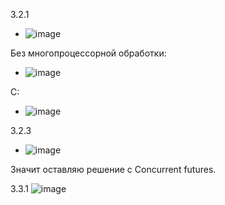3.2.1

- ![image](https://user-images.githubusercontent.com/104152574/206736282-15d8158d-ed91-4a97-97c4-69958de18a43.png)

Без многопроцессорной обработки: 

- ![image](https://user-images.githubusercontent.com/104152574/206760878-a98fc0e9-0d81-4764-b9dd-567ff4287beb.png)

С: 
- ![image](https://user-images.githubusercontent.com/104152574/206760933-31a2c2ca-ee27-4a1b-bc57-10fae13c9e93.png)

3.2.3
- ![image](https://user-images.githubusercontent.com/104152574/206765765-6d47a50c-0c2d-4958-a09d-81f33df5a787.png)

Значит оставляю решение с Concurrent futures.

3.3.1
![image](https://user-images.githubusercontent.com/104152574/208957409-8e2944e0-03fd-4598-8f5c-269e1edcd7d9.png)
